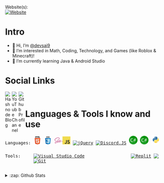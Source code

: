 Website(s): <br>
[![Website](https://img.shields.io/website?label=devsai9.github.io&style=for-the-badge&url=https%3A%2F%2Fdevsai9.github.io)](https://devsai9.github.io) <br>
<!-- [![Website](https://img.shields.io/website?label=saisiddhish.github.io&style=for-the-badge&url=https%3A%2F%2Fsaisiddhish.github.io)](https://saisiddhish.github.io) <br>

Discord Server(s): <br>
[![Discord](https://img.shields.io/discord/864278380785958963?color=%235865F2&label=Discord%20(new)&logo=Discord&style=for-the-badge)](https://discord.gg/SFQ8VmyKM3) <br>
[![Discord](https://img.shields.io/discord/727323216367845417?color=%235865F2&label=Discord%20%28old%29&logo=Discord&logoColor=%235865F2&style=for-the-badge)](https://discord.gg/BHhV8fH) <br>

Discord Bot(s): <br>
Max Bot: <br>
[![Discord Bots](https://top.gg/api/widget/status/873040125012090891.svg?noavatar=true)](https://top.gg/bot/873040125012090891) <br>
CR Server Bot 2.0: <br>
[![Discord Bots](https://top.gg/api/widget/status/817498208615137281.svg?noavatar=true)](https://top.gg/bot/817498208615137281) -->

# Intro
- 👋 Hi, I’m [@devsai9](https://github.com/devsai9)
- 👀 I’m interested in Math, Coding, Technology, and Games (like Roblox & Minecraft)!
- 🌱 I’m currently learning Java & Android Studio

# Social Links

[<img align="left" alt="Hashnode Blog" width="22px" src="https://devsai9.github.io/devsai9/internet_symbol_2x.png" />](https://devsai.hashnode.dev)
[<img align="left" alt="YouTube Channel" width="22px" src="https://devsai9.github.io/devsai9/yt_logo.png" />](https://www.youtube.com/channel/UCMUr84eGnS0x4uspwzbd-7w)
[<img align="left" alt="Github Profile" width="22px" src="https://devsai9.github.io/devsai9/github3_logo.png" />](https://github.com/devsai9)

<br>

# Languages & Tools I know and use

<pre>
Languages: <a href="https://html.spec.whatwg.org/"><img src="https://raw.githubusercontent.com/github/explore/80688e429a7d4ef2fca1e82350fe8e3517d3494d/topics/html/html.png" style="width: 26px;" alt="HTML 5" title="HTML5" /></a> <a href="https://www.w3.org/TR/CSS/#css"><img src="https://raw.githubusercontent.com/github/explore/80688e429a7d4ef2fca1e82350fe8e3517d3494d/topics/css/css.png" style="width: 26px;" alt="CSS 3" /></a> <a href="https://sass-lang.com/"><img src="https://raw.githubusercontent.com/github/explore/80688e429a7d4ef2fca1e82350fe8e3517d3494d/topics/sass/sass.png" style="width: 26px;" alt="SASS" /></a><a href="https://en.wikipedia.org/wiki/JavaScript/"><img src="https://raw.githubusercontent.com/github/explore/80688e429a7d4ef2fca1e82350fe8e3517d3494d/topics/javascript/javascript.png" style="width: 26px;" alt="JavaScript" /></a> <a href="https://jquery.com/"><img src="https://devsai9.github.io/devsai9/jquery2_logo.png" style="width: 26px;" alt="jQuery" /></a> <a href="https://www.discord.js.org/"><img src="https://jasonhaxstuff.gallerycdn.vsassets.io/extensions/jasonhaxstuff/discord-js-tools/0.0.3/1530824658924/Microsoft.VisualStudio.Services.Icons.Default" style="width: 28px;" alt="Discord.JS" /></a> <a href="https://docs.microsoft.com/en-us/dotnet/csharp/"><img src="https://raw.githubusercontent.com/github/explore/80688e429a7d4ef2fca1e82350fe8e3517d3494d/topics/csharp/csharp.png" style="width: 28px;" alt="https://docs.microsoft.com/en-us/dotnet/csharp/" /></a> <a href="https://docs.microsoft.com/en-us/dotnet/csharp/"><img src="https://raw.githubusercontent.com/github/explore/80688e429a7d4ef2fca1e82350fe8e3517d3494d/topics/csharp/csharp.png" style="width: 28px;" alt="https://docs.microsoft.com/en-us/dotnet/csharp/" /></a> <a href="https://www.python.org/"><img src="https://raw.githubusercontent.com/github/explore/80688e429a7d4ef2fca1e82350fe8e3517d3494d/topics/python/python.png" style="width: 30px;" alt="Python" /></a> <a href="https://www.mathworks.com/products/matlab.html"><img src="https://devsai9.github.io/devsai9/matlab_logo.png" style="width: 26px;" alt="MATLAB" /></a> <a href="https://www.lua.org/"><img src="https://raw.githubusercontent.com/github/explore/80688e429a7d4ef2fca1e82350fe8e3517d3494d/topics/lua/lua.png" style="width: 26px;" alt="Roblox Lua" /></a> <a href="https://www.java.com/en/"><img src="https://raw.githubusercontent.com/github/explore/5b3600551e122a3277c2c5368af2ad5725ffa9a1/topics/java/java.png" style="width: 26px;" alt="Java" /></a> 
</pre>

<pre>
Tools:     <a href="https://code.visualstudio.com/"><img src="https://devsai9.github.io/devsai9/vscode_logo.png" style="width: 26px;" alt="Visual Studio Code" /></a>                  <a href="https://replit.com/"><img src="https://devsai9.github.io/devsai9/repl_logo.png" style="width: 26px;" alt="Replit" /></a> <a href="https://visualstudio.microsoft.com/"><img src="https://devsai9.github.io/devsai9/vs2_logo.png" style="width: 26px;" alt="Visual Studio" /></a> <a href="https://www.unity.com/"><img src="https://devsai9.github.io/devsai9/unity_logo.png" style="width: 26px;" alt="Unity" /></a>  <a href="https://www.jetbrains.com/pycharm/"><img src="https://devsai9.github.io/devsai9/pycharm_logo.png" style="width: 26px;" alt="Pycharm" /></a> <a href="https://www.mathworks.com/products/matlab.html"><img src="https://devsai9.github.io/devsai9/matlab_logo.png" style="width: 26px;" alt="MATLAB" /></a> <a href="https://developer.roblox.com/"><img src="https://devsai9.github.io/devsai9/roblox_developer_logo.png" style="width: 26px;" alt="Roblox Studio" /></a><a href="https://developer.android.com/studio"> <img src="https://raw.githubusercontent.com/github/explore/8baf984947f4d9c32006bd03fa4c51ff91aadf8d/topics/android/android.png" style="width: 26px;" alt="Android Studio" /></a>
           <a href="https://www.git-scm.com/"><img src="https://devsai9.github.io/devsai9/git2_logo.png" style="width: 26px;" alt="Git" /></a>
</pre>


<!--### 📺 Latest YouTube Videos
YOUTUBE:START
- [RUMBLE IS IN STOCK &lpar;Blox Fruits&rpar;](https://www.youtube.com/watch?v=0LfF86sxpy0)
- [UNLOCKING 2ND SEA!!! &lpar;Blox Fruits&rpar;](https://www.youtube.com/watch?v=7xWp-tboWCQ)
- [I&#39;M BACK!!!!!!](https://www.youtube.com/watch?v=e_1e7b9ktnU)
- [INTRODUCING CRAFTRBLX &lpar;MY NEW CHANNEL&rpar;!!!!!!!!!!](https://www.youtube.com/watch?v=JQ9gOHPH_Kk)
- [LAST VIDEO ON THIS CHANNEL😞](https://www.youtube.com/watch?v=qxTFHvtdkls)
YOUTUBE:END -->

<br>

<details>
  <summary>:zap: Github Stats</summary>
  
  <img align="left" alt="devsai9's GitHub Stats" src="https://github-readme-stats.vercel.app/api?username=devsai9&show_icons=true&hide_border=true&hide=stars&count_private=true&theme=dark&bg_color=0d1117" />

</details>
